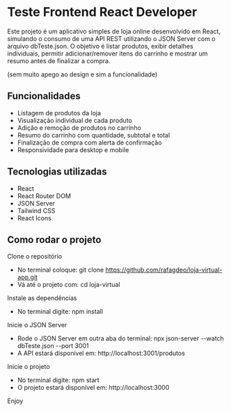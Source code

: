 # Teste Frontend React Developer

Este projeto é um aplicativo simples de loja online desenvolvido em React, simulando o consumo de uma API REST utilizando o JSON Server com o arquivo dbTeste.json. 
O objetivo é listar produtos, exibir detalhes individuais, permitir adicionar/remover itens do carrinho e mostrar um resumo antes de finalizar a compra.

(sem muito apego ao design e sim a funcionalidade)

## Funcionalidades
- Listagem de produtos da loja
- Visualização individual de cada produto
- Adição e remoção de produtos no carrinho
- Resumo do carrinho com quantidade, subtotal e total
- Finalização de compra com alerta de confirmação
- Responsividade para desktop e mobile

## Tecnologias utilizadas
- React
- React Router DOM
- JSON Server
- Tailwind CSS
- React Icons

## Como rodar o projeto
Clone o repositório
- No terminal coloque: git clone https://github.com/rafagdeo/loja-virtual-app.git
- Vá até o projeto com: cd loja-virtual

Instale as dependências
- No terminal digite: npm install

Inicie o JSON Server
- Rode o JSON Server em outra aba do terminal: npx json-server --watch dbTeste.json --port 3001
- A API estará disponível em: http://localhost:3001/produtos

Inicie o projeto
- No terminal digite: npm start
- O projeto estará disponível em: http://localhost:3000

Enjoy
